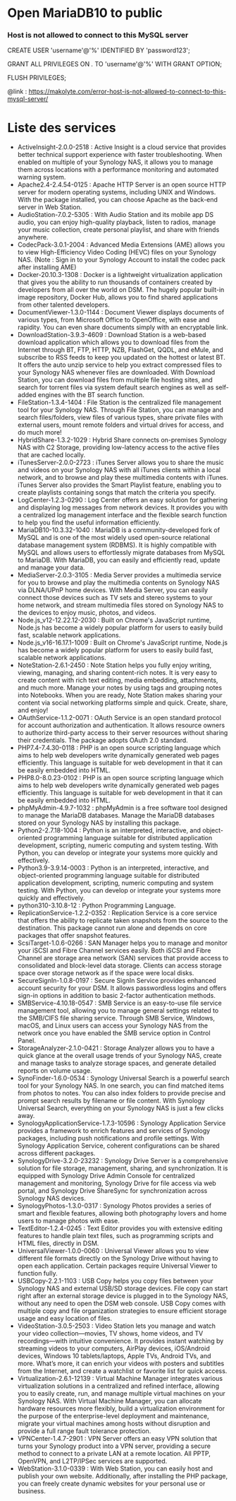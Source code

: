 # Open MariaDB10 to public

### Host is not allowed to connect to this MySQL server

CREATE USER 'username'@'%' IDENTIFIED BY 'password123';

GRANT ALL PRIVILEGES ON *.* TO 'username'@'%' WITH GRANT OPTION;

FLUSH PRIVILEGES;

@link : https://makolyte.com/error-host-is-not-allowed-to-connect-to-this-mysql-server/


# Liste des services
* ActiveInsight-2.0.0-2518                  : Active Insight is a cloud service that provides better technical support experience with faster troubleshooting. When enabled on multiple of your Synology NAS, it allows you to manage them across locations with a performance monitoring and automated warning system.
* Apache2.4-2.4.54-0125                     : Apache HTTP Server is an open source HTTP server for modern operating systems, including UNIX and Windows. With the package installed, you can choose Apache as the back-end server in Web Station.
* AudioStation-7.0.2-5305                   : With Audio Station and its mobile app DS audio, you can enjoy high-quality playback, listen to radios, manage your music collection, create personal playlist, and share with friends anywhere.
* CodecPack-3.0.1-2004                      : Advanced Media Extensions (AME) allows you to view High-Efficiency Video Coding (HEVC) files on your Synology NAS. (Note                      : Sign in to your Synology Account to install the codec pack after installing AME)
* Docker-20.10.3-1308                       : Docker is a lightweight virtualization application that gives you the ability to run thousands of containers created by developers from all over the world on DSM. The hugely popular built-in image repository, Docker Hub, allows you to find shared applications from other talented developers.
* DocumentViewer-1.3.0-1144                 : Document Viewer displays documents of various types, from Microsoft Office to OpenOffice, with ease and rapidity. You can even share documents simply with an encryptable link.
* DownloadStation-3.9.3-4609                : Download Station is a web-based download application which allows you to download files from the Internet through BT, FTP, HTTP, NZB, FlashGet, QQDL, and eMule, and subscribe to RSS feeds to keep you updated on the hottest or latest BT. It offers the auto unzip service to help you extract compressed files to your Synology NAS whenever files are downloaded. With Download Station, you can download files from multiple file hosting sites, and search for torrent files via system default search engines as well as self-added engines with the BT search function.
* FileStation-1.3.4-1404                    : File Station is the centralized file management tool for your Synology NAS. Through File Station, you can manage and search files/folders, view files of various types, share private files with external users, mount remote folders and virtual drives for access, and do much more!
* HybridShare-1.3.2-1029                    : Hybrid Share connects on-premises Synology NAS with C2 Storage, providing low-latency access to the active files that are cached locally.
* iTunesServer-2.0.0-2723                   : iTunes Server allows you to share the music and videos on your Synology NAS with all iTunes clients within a local network, and to browse and play these multimedia contents with iTunes. iTunes Server also provides the Smart Playlist feature, enabling you to create playlists containing songs that match the criteria you specify.
* LogCenter-1.2.3-0290                      : Log Center offers an easy solution for gathering and displaying log messages from network devices. It provides you with a centralized log management interface and the flexible search function to help you find the useful information efficiently.
* MariaDB10-10.3.32-1040                    : MariaDB is a community-developed fork of MySQL and is one of the most widely used open-source relational database management system (RDBMS). It is highly compatible with MySQL and allows users to effortlessly migrate databases from MySQL to MariaDB. With MariaDB, you can easily and efficiently read, update and manage your data.
* MediaServer-2.0.3-3105                    : Media Server provides a multimedia service for you to browse and play the multimedia contents on Synology NAS via DLNA/UPnP home devices. With Media Server, you can easily connect those devices such as TV sets and stereo systems to your home network, and stream multimedia files stored on Synology NAS to the devices to enjoy music, photos, and videos.
* Node.js_v12-12.22.12-2030                 : Built on Chrome's JavaScript runtime, Node.js has become a widely popular platform for users to easily build fast, scalable network applications.
* Node.js_v16-16.17.1-1009                  : Built on Chrome's JavaScript runtime, Node.js has become a widely popular platform for users to easily build fast, scalable network applications.
* NoteStation-2.6.1-2450                    : Note Station helps you fully enjoy writing, viewing, managing, and sharing content-rich notes. It is very easy to create content with rich text editing, media embedding, attachments, and much more. Manage your notes by using tags and grouping notes into Notebooks. When you are ready, Note Station makes sharing your content via social networking platforms simple and quick. Create, share, and enjoy!
* OAuthService-1.1.2-0071                   : OAuth Service is an open standard protocol for account authorization and authentication. It allows resource owners to authorize third-party access to their server resources without sharing their credentials. The package adopts OAuth 2.0 standard.
* PHP7.4-7.4.30-0118                        : PHP is an open source scripting language which aims to help web developers write dynamically generated web pages efficiently. This language is suitable for web development in that it can be easily embedded into HTML.
* PHP8.0-8.0.23-0102                        : PHP is an open source scripting language which aims to help web developers write dynamically generated web pages efficiently. This language is suitable for web development in that it can be easily embedded into HTML.
* phpMyAdmin-4.9.7-1032                     : phpMyAdmin is a free software tool designed to manage the MariaDB databases. Manage the MariaDB databases stored on your Synology NAS by installing this package.
* Python2-2.7.18-1004                       : Python is an interpreted, interactive, and object-oriented programming language suitable for distributed application development, scripting, numeric computing and system testing. With Python, you can develop or integrate your systems more quickly and effectively.
* Python3.9-3.9.14-0003                     : Python is an interpreted, interactive, and object-oriented programming language suitable for distributed application development, scripting, numeric computing and system testing. With Python, you can develop or integrate your systems more quickly and effectively.
* python310-3.10.8-12                       : Python Programming Language.
* ReplicationService-1.2.2-0352             : Replication Service is a core service that offers the ability to replicate taken snapshots from the source to the destination. This package cannot run alone and depends on core packages that offer snapshot features.
* ScsiTarget-1.0.6-0266                     : SAN Manager helps you to manage and monitor your iSCSI and Fibre Channel services easily. Both iSCSI and Fibre Channel are storage area network (SAN) services that provide access to consolidated and block-level data storage. Clients can access storage space over storage network as if the space were local disks.
* SecureSignIn-1.0.8-0197                   : Secure SignIn Service provides enhanced account security for your DSM. It allows passwordless logins and offers sign-in options in addition to basic 2-factor authentication methods.
* SMBService-4.10.18-0547                   : SMB Service is an easy-to-use file service management tool, allowing you to manage general settings related to the SMB/CIFS file sharing service. Through SMB Service, Windows, macOS, and Linux users can access your Synology NAS from the network once you have enabled the SMB service option in Control Panel.
* StorageAnalyzer-2.1.0-0421                : Storage Analyzer allows you to have a quick glance at the overall usage trends of your Synology NAS, create and manage tasks to analyze storage spaces, and generate detailed reports on volume usage.
* SynoFinder-1.6.0-0534                     : Synology Universal Search is a powerful search tool for your Synology NAS. In one search, you can find matched items from photos to notes. You can also index folders to provide precise and prompt search results by filename or file content. With Synology Universal Search, everything on your Synology NAS is just a few clicks away.
* SynologyApplicationService-1.7.3-10596    : Synology Application Service provides a framework to enrich features and services of Synology packages, including push notifications and profile settings. With Synology Application Service, coherent configurations can be shared across different packages.
* SynologyDrive-3.2.0-23232                 : Synology Drive Server is a comprehensive solution for file storage, management, sharing, and synchronization. It is equipped with Synology Drive Admin Console for centralized management and monitoring, Synology Drive for file access via web portal, and Synology Drive ShareSync for synchronization across Synology NAS devices.
* SynologyPhotos-1.3.0-0317                 : Synology Photos provides a series of smart and flexible features, allowing both photography lovers and home users to manage photos with ease.
* TextEditor-1.2.4-0245                     : Text Editor provides you with extensive editing features to handle plain text files, such as programming scripts and HTML files, directly in DSM.
* UniversalViewer-1.0.0-0060                : Universal Viewer allows you to view different file formats directly on the Synology Drive without having to open each application. Certain packages require Universal Viewer to function fully.
* USBCopy-2.2.1-1103                        : USB Copy helps you copy files between your Synology NAS and external USB/SD storage devices. File copy can start right after an external storage device is plugged in to the Synology NAS, without any need to open the DSM web console. USB Copy comes with multiple copy and file organization strategies to ensure efficient storage usage and easy location of files.
* VideoStation-3.0.5-2503                   : Video Station lets you manage and watch your video collection—movies, TV shows, home videos, and TV recordings—with intuitive convenience. It provides instant watching by streaming videos to your computers, AirPlay devices, iOS/Android devices, Windows 10 tablets/laptops, Apple TVs, Android TVs, and more. What’s more, it can enrich your videos with posters and subtitles from the Internet, and create a watchlist or favorite list for quick access.
* Virtualization-2.6.1-12139                : Virtual Machine Manager integrates various virtualization solutions in a centralized and refined interface, allowing you to easily create, run, and manage multiple virtual machines on your Synology NAS. With Virtual Machine Manager, you can allocate hardware resources more flexibly, build a virtualization environment for the purpose of the enterprise-level deployment and maintenance, migrate your virtual machines among hosts without disruption and provide a full range fault tolerance protection.
* VPNCenter-1.4.7-2901                      : VPN Server offers an easy VPN solution that turns your Synology product into a VPN server, providing a secure method to connect to a private LAN at a remote location. All PPTP, OpenVPN, and L2TP/IPSec services are supported.
* WebStation-3.1.0-0339                     : With Web Station, you can easily host and publish your own website. Additionally, after installing the PHP package, you can freely create dynamic websites for your personal use or business.
